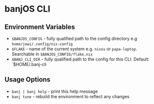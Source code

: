 # banjOS CLI 

## Environment Variables
- `$BANJOS_CONFIG` - fully qualified path to the config directory e.g `home/jowi/.config/nix-config`
- `$FLAKE` - name of the current system e.g. `nixos` or `papa-laptop`. Searchable in `$BANJOS_CONFIG/flake.nix`
- `$BANJ_CLI_DIR` - fully qualified path to the config for this CLI. Default: `$HOME/.banj-cli

## Usage Options
- `banj | banj help` - print this help message
- `banj tune` - rebuild the environment to reflect any changes


